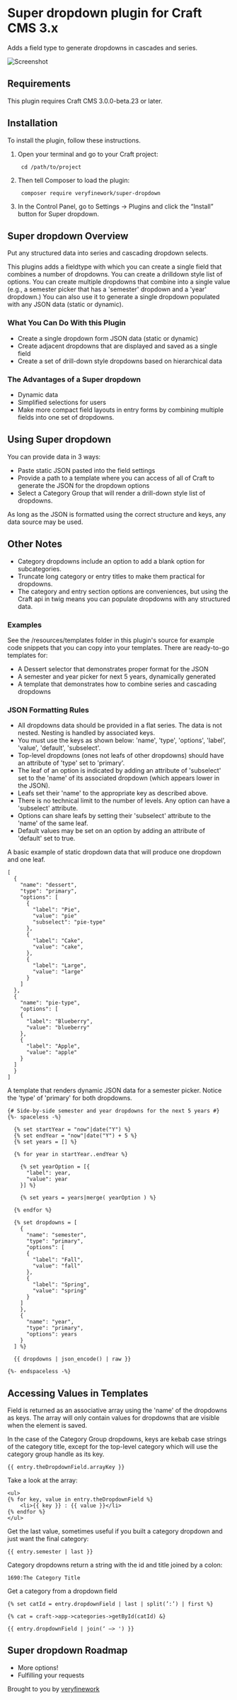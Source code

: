 # Super dropdown plugin for Craft CMS 3.x

Adds a field type to generate dropdowns in cascades and series.

![Screenshot](http://veryfine.work/assets/img/multi-dropdown-icon6.png)

## Requirements

This plugin requires Craft CMS 3.0.0-beta.23 or later.

## Installation

To install the plugin, follow these instructions.

1. Open your terminal and go to your Craft project:

        cd /path/to/project

2. Then tell Composer to load the plugin:

        composer require veryfinework/super-dropdown

3. In the Control Panel, go to Settings → Plugins and click the “Install” button for Super dropdown.

## Super dropdown Overview

Put any structured data into series and cascading dropdown selects.

This plugins adds a fieldtype with which you can create a single field that combines a number of dropdowns. You can create a drilldown style list of options. You can create multiple dropdowns that combine into a single value (e.g., a semester picker that has a 'semester' dropdown and a 'year' dropdown.) You can also use it to generate a single dropdown populated with any JSON data (static or dynamic).

### What You Can Do With this Plugin
- Create a single dropdown form JSON data (static or dynamic)
- Create adjacent dropdowns that are displayed and saved as a single field
- Create a set of drill-down style dropdowns based on hierarchical data

### The Advantages of a Super dropdown
- Dynamic data
- Simplified selections for users
- Make more compact field layouts in entry forms by combining multiple fields into one set of dropdowns.

## Using Super dropdown
You can provide data in 3 ways:
- Paste static JSON pasted into the field settings
- Provide a path to a template where you can access of all of Craft to generate the JSON for the dropdown options
- Select a Category Group that will render a drill-down style list of dropdowns.

As long as the JSON is formatted using the correct structure and keys, any data source may be used.

## Other Notes
- Category dropdowns include an option to add a blank option for subcategories.
- Truncate long category or entry titles to make them practical for dropdowns.
- The category and entry section options are conveniences, but using the Craft api in twig means you can populate dropdowns with any structured data.

### Examples
See the /resources/templates folder in this plugin's source for example code snippets that you can copy into your templates. There are ready-to-go templates for:
- A Dessert selector that demonstrates proper format for the JSON
- A semester and year picker for next 5 years, dynamically generated
- A template that demonstrates how to combine series and cascading dropdowns

### JSON Formatting Rules
- All dropdowns data should be provided in a flat series. The data is not nested. Nesting is handled by associated keys.
- You must use the keys as shown below: 'name', 'type', 'options', 'label', 'value', 'default', 'subselect'.
- Top-level dropdowns (ones not leafs of other dropdowns) should have an attribute of 'type' set to 'primary'.
- The leaf of an option is indicated by adding an attribute of 'subselect' set to the 'name' of its associated dropdown (which appears lower in the JSON).
- Leafs set their 'name' to the appropriate key as described above.
- There is no technical limit to the number of levels. Any option can have a 'subselect' attribute.
- Options can share leafs by setting their 'subselect' attribute to the 'name' of the same leaf.
- Default values may be set on an option by adding an attribute of 'default' set to true.


A basic example of static dropdown data that will produce one dropdown and one leaf.

    [
      {
        "name": "dessert",
        "type": "primary",
        "options": [
          {
            "label": "Pie",
            "value": "pie"
            "subselect": "pie-type"
          },
          {
            "label": "Cake",
            "value": "cake",
          },
          {
            "label": "Large",
            "value": "large"
          }
        ]
      },
      {
        "name": "pie-type",
        "options": [
        {
          "label": "Blueberry",
          "value": "blueberry"
        },
        {
          "label": "Apple",
          "value": "apple"
        }
      ]
      }
    ]

A template that renders dynamic JSON data for a semester picker. Notice the 'type' of 'primary' for both dropdowns.

    {# Side-by-side semester and year dropdowns for the next 5 years #}
    {%- spaceless -%}
    
      {% set startYear = "now"|date("Y") %}
      {% set endYear = "now"|date("Y") + 5 %}
      {% set years = [] %}
    
      {% for year in startYear..endYear %}
    
        {% set yearOption = [{
          "label": year,
          "value": year
        }] %}
    
        {% set years = years|merge( yearOption ) %}
    
      {% endfor %}
    
      {% set dropdowns = [
        {
          "name": "semester",
          "type": "primary",
          "options": [
          {
            "label": "Fall",
            "value": "fall"
          },
          {
            "label": "Spring",
            "value": "spring"
          }
        ]
        },
        {
          "name": "year",
          "type": "primary",
          "options": years
        }
      ] %}
    
      {{ dropdowns | json_encode() | raw }}
    
    {%- endspaceless -%}



## Accessing Values in Templates

Field is returned as an associative array using the 'name' of the dropdowns as keys. The array will only contain values for dropdowns that are visible when the element is saved.

In the case of the Category Group dropdowns, keys are kebab case strings of the category title, except for the top-level category which will use the category group handle as its key.

    {{ entry.theDropdownField.arrayKey }}

Take a look at the array:
    
    <ul>
    {% for key, value in entry.theDropdownField %}
        <li>{{ key }} : {{ value }}</li>
    {% endfor %}
    </ul>
    
Get the last value, sometimes useful if you built a category dropdown and just want the final category:

    {{ entry.semester | last }}

Category dropdowns return a string with the id and title joined by a colon:

    1690:The Category Title
    
Get a category from a dropdown field

    {% set catId = entry.dropdownField | last | split(’:’) | first %}
    
    {% cat = craft->app->categories->getById(catId) &}
    
    {{ entry.dropdownField | join(‘ —> ') }}

## Super dropdown Roadmap

- More options!
- Fulfilling your requests

Brought to you by [veryfinework](https://github.com/veryfinework)
